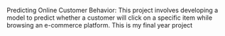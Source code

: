 Predicting Online Customer Behavior: This project involves developing a model to predict whether a customer will click on a specific item while browsing an e-commerce platform. This is my final year project